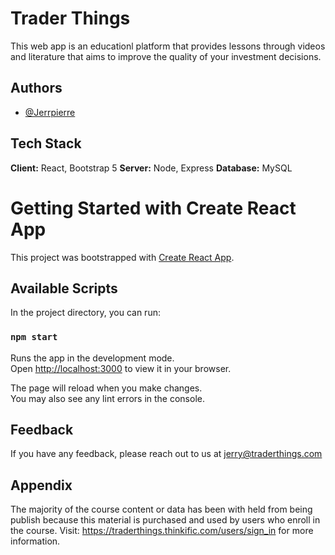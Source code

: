 # Trader Things

This web app is an educationl platform that provides lessons through videos and literature that aims to improve the quality of your investment decisions.

## Authors

- [@Jerrpierre](https://github.com/Mr-Higgs)


## Tech Stack

**Client:** React, Bootstrap 5
**Server:** Node, Express
**Database:** MySQL


# Getting Started with Create React App

This project was bootstrapped with [Create React App](https://github.com/facebook/create-react-app).

## Available Scripts

In the project directory, you can run:

### `npm start`

Runs the app in the development mode.\
Open [http://localhost:3000](http://localhost:3000) to view it in your browser.

The page will reload when you make changes.\
You may also see any lint errors in the console.


## Feedback

If you have any feedback, please reach out to us at jerry@traderthings.com


## Appendix

The majority of the course content or data has been with held from being publish because this material is purchased and used by users who enroll in the course. Visit: https://traderthings.thinkific.com/users/sign_in for more information.

